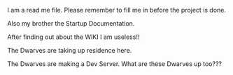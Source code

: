 I am a read me file. Please remember to fill me in before the project is done. 

Also my brother the Startup Documentation.

After finding out about the WIKI I am useless!!

The Dwarves are taking up residence here. 

The Dwarves are making a Dev Server. What are these Dwarves up too???
